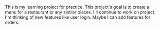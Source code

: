 This is my learning project for practice.
This project's goal is to create a menu for a restaurant or any similar places.
I'll continue to work on project. I'm thinking of new features like user login.
Maybe I can add features for orders.
